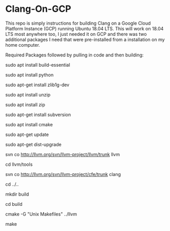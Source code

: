 # Clang-On-GCP

This repo is simply instructions for building Clang on a Google Cloud Platform Instance (GCP) running Ubuntu 18.04 LTS. This will work on 18.04 LTS most anywhere too, I just needed it on GCP and there was two additional packages I need that were pre-installed from a installation on my home computer.

Required Packages followed by pulling in code and then building:

sudo apt install build-essential

sudo apt install python

sudo apt-get install zlib1g-dev

sudo apt install unzip

sudo apt install zip

sudo apt-get install subversion

sudo apt install cmake

sudo apt-get update

sudo apt-get dist-upgrade

svn co http://llvm.org/svn/llvm-project/llvm/trunk llvm

cd llvm/tools

svn co http://llvm.org/svn/llvm-project/cfe/trunk clang

cd ../..

mkdir build

cd build

cmake -G "Unix Makefiles" ../llvm

make

